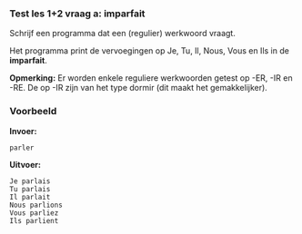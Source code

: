 ### Test les 1+2 vraag a: imparfait
Schrijf een programma dat een (regulier) werkwoord vraagt. 

Het programma print de vervoegingen op Je, Tu, Il, Nous, Vous en Ils in de **imparfait**.

**Opmerking:** Er worden enkele reguliere werkwoorden getest op -ER, -IR en -RE. De op -IR zijn van het type dormir (dit maakt het gemakkelijker).

### Voorbeeld
**Invoer:**

    parler
    
**Uitvoer:**

    Je parlais
    Tu parlais
    Il parlait
    Nous parlions
    Vous parliez
    Ils parlient
